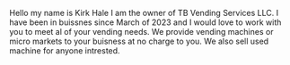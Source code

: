 Hello my name is Kirk Hale I am the owner of TB Vending Services LLC. I have been in buissnes since March of 2023 and I would love to work with you to meet al of your vending needs. We provide vending machines or micro markets to your buisness at no charge to you. We also sell used machine for anyone intrested.
